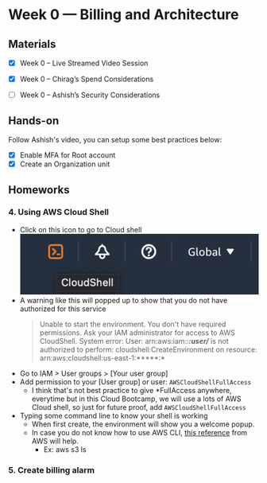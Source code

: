 # Week 0 — Billing and Architecture

## Materials

- [x] Week 0 – Live Streamed Video Session
- [x] Week 0 – Chirag’s Spend Considerations
- [ ] Week 0 – Ashish’s Security Considerations


## Hands-on
Follow Ashish's video, you can setup some best practices below:
- [x] Enable MFA for Root account
- [x] Create an Organization unit

## Homeworks
### 4. Using AWS Cloud Shell
- Click on this icon to go to Cloud shell
![](img/week0_20230215054252.png)
- A warning like this will popped up to show that you do not have authorized for this service
  > Unable to start the environment. You don't have required permissions. Ask your IAM administrator for access to AWS CloudShell. System error: User: arn:aws:iam::*****:user/***** is not authorized to perform: cloudshell:CreateEnvironment on resource: arn:aws:cloudshell:us-east-1:*****:*
- Go to IAM > User groups > [Your user group]
- Add permission to your [User group] or user: `AWSCloudShellFullAccess`
  - I think that's not best practice to give *FullAccess anywhere, everytime but in this Cloud Bootcamp, we will use a lots of AWS Cloud shell, so just for future proof, add `AWSCloudShellFullAccess`
- Typing some command line to know your shell is working
  - When first create, the environment will show you a welcome popup.
  - In case you do not know how to use AWS CLI, [this reference](https://docs.aws.amazon.com/cli/latest/) from AWS will help.
    - Ex: aws s3 ls

### 5. Create billing alarm

